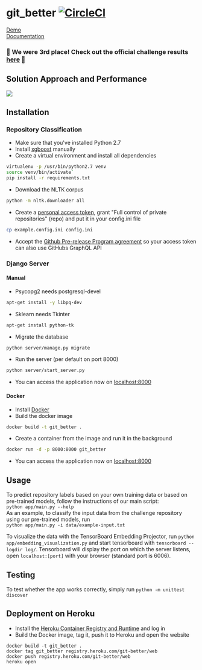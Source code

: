 # git_better [![CircleCI](https://circleci.com/gh/WGierke/git_better.svg?style=svg&circle-token=3fb4bac4bb656bc2e7b9dbb6d9dc77a303bd240c)](https://circleci.com/gh/WGierke/git_better)
[Demo](http://git-better.herokuapp.com/)  
[Documentation](https://github.com/WGierke/git_better/blob/master/documentation.pdf)

### :tada: We were 3rd place! Check out the official challenge results [here](https://github.com/InformatiCup/InformatiCup2017/blob/master/results/README.md) :tada:

## Solution Approach and Performance
![](https://cloud.githubusercontent.com/assets/6676439/23728110/5af5ca74-045b-11e7-84f3-3814b3f2f757.png)

## Installation
### Repository Classification
- Make sure that you've installed Python 2.7
- Install [xgboost](http://xgboost.readthedocs.io/en/latest/build.html) manually
- Create a virtual environment and install all dependencies  
```bash
virtualenv -p /usr/bin/python2.7 venv
source venv/bin/activate`  
pip install -r requirements.txt
```
- Download the NLTK corpus
```bash
python -m nltk.downloader all
```
- Create a [personal access token](https://github.com/settings/tokens), grant "Full control of private repositories" (repo) and put it in your config.ini file  
```bash
cp example.config.ini config.ini
```
- Accept the [Github Pre-release Program agreement](https://github.com/prerelease/agreement) so your access token can also use GitHubs GraphQL API  

### Django Server
#### Manual
- Psycopg2 needs postgresql-devel
```bash
apt-get install -y libpq-dev
```
- Sklearn needs Tkinter
```bash
apt-get install python-tk
```
- Migrate the database  
```bash
python server/manage.py migrate
```
- Run the server (per default on port 8000)  
```bash
python server/start_server.py
```
- You can access the application now on [localhost:8000](http://localhost:8000)  

#### Docker
- Install [Docker](https://docs.docker.com/)
- Build the docker image
```bash
docker build -t git_better .
```
- Create a container from the image and run it in the background
```bash
docker run -d -p 8000:8000 git_better
```
- You can access the application now on [localhost:8000](http://localhost:8000)  

## Usage
To predict repository labels based on your own training data or based on pre-trained models, follow the instructions of our main script:   
`python app/main.py --help`  
As an example, to classify the input data from the challenge repository using our pre-trained models, run  
`python app/main.py -i data/example-input.txt`

To visualize the data with the TensorBoard Embedding Projector, run `python app/embedding_visualization.py` and start tensorboard with `tensorboard --logdir log/`. Tensorboard will display the port on which the server listens, open `localhost:[port]` with your browser (standard port is 6006).

## Testing
To test whether the app works correctly, simply run `python -m unittest discover`

## Deployment on Heroku
- Install the [Heroku Container Registry and Runtime](https://devcenter.heroku.com/articles/container-registry-and-runtime) and log in   
- Build the Docker image, tag it, push it to Heroku and open the website  
```
docker build -t git_better .  
docker tag git_better registry.heroku.com/git-better/web  
docker push registry.heroku.com/git-better/web  
heroku open  
```
